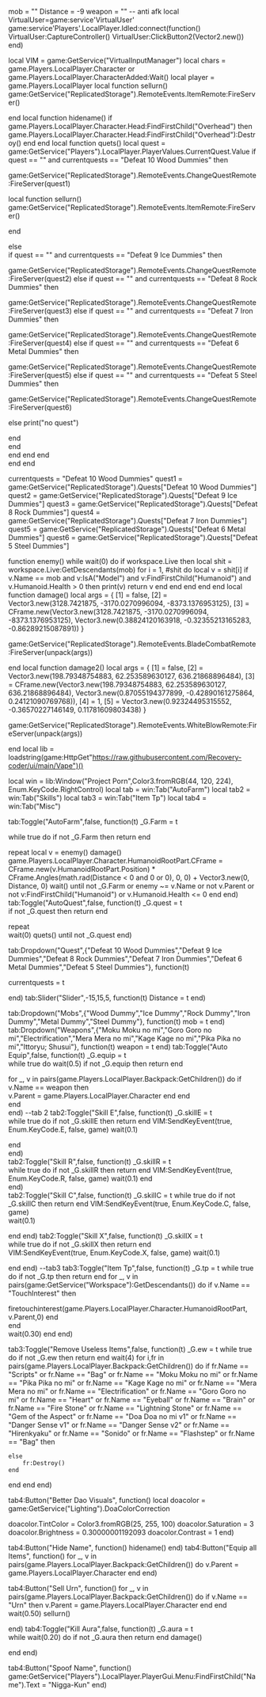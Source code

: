 mob = ""
Distance = -9
weapon = ""
-- anti afk
local VirtualUser=game:service'VirtualUser'
game:service'Players'.LocalPlayer.Idled:connect(function()
    VirtualUser:CaptureController()
    VirtualUser:ClickButton2(Vector2.new())
end)



local VIM = game:GetService("VirtualInputManager")
local chars = game.Players.LocalPlayer.Character or game.Players.LocalPlayer.CharacterAdded:Wait()
local player = game.Players.LocalPlayer
local function sellurn()
    game:GetService("ReplicatedStorage").RemoteEvents.ItemRemote:FireServer()

end
local function hidename()
if game.Players.LocalPlayer.Character.Head:FindFirstChild("Overhead") then
game.Players.LocalPlayer.Character.Head:FindFirstChild("Overhead"):Destroy()
end
end
local function quets()
local quest = game:GetService("Players").LocalPlayer.PlayerValues.CurrentQuest.Value
if quest == "" and currentquests == "Defeat 10 Wood Dummies"  then
   
game:GetService("ReplicatedStorage").RemoteEvents.ChangeQuestRemote:FireServer(quest1)

local function sellurn()
game:GetService("ReplicatedStorage").RemoteEvents.ItemRemote:FireServer()

end    
    
else    
if quest == "" and currentquests == "Defeat 9 Ice Dummies"  then
   
game:GetService("ReplicatedStorage").RemoteEvents.ChangeQuestRemote:FireServer(quest2)
else
if quest == "" and currentquests == "Defeat 8 Rock Dummies"  then
   
game:GetService("ReplicatedStorage").RemoteEvents.ChangeQuestRemote:FireServer(quest3)
 else
if quest == "" and currentquests == "Defeat 7 Iron Dummies"  then
   
game:GetService("ReplicatedStorage").RemoteEvents.ChangeQuestRemote:FireServer(quest4)
else
if quest == "" and currentquests == "Defeat 6 Metal Dummies"  then
   
game:GetService("ReplicatedStorage").RemoteEvents.ChangeQuestRemote:FireServer(quest5)
else
    if quest == "" and currentquests == "Defeat 5 Steel Dummies"  then
   
game:GetService("ReplicatedStorage").RemoteEvents.ChangeQuestRemote:FireServer(quest6)

else
print("no quest")
  
 
 
     
 
 
 
  end    
 end   
end
end
end     
end
end







currentquests = "Defeat 10 Wood Dummies"
quest1 = game:GetService("ReplicatedStorage").Quests["Defeat 10 Wood Dummies"]
quest2 = game:GetService("ReplicatedStorage").Quests["Defeat 9 Ice Dummies"]
quest3 = game:GetService("ReplicatedStorage").Quests["Defeat 8 Rock Dummies"]
quest4 = game:GetService("ReplicatedStorage").Quests["Defeat 7 Iron Dummies"]
quest5 = game:GetService("ReplicatedStorage").Quests["Defeat 6 Metal Dummies"]
quest6 = game:GetService("ReplicatedStorage").Quests["Defeat 5 Steel Dummies"]









function enemy()
    while wait(0) do
    if workspace.Live then
        local shit = workspace.Live:GetDescendants(mob)
        for i = 1, #shit do local v = shit[i]
            if v.Name == mob and v:IsA("Model") and v:FindFirstChild("Humanoid") and v.Humanoid.Health > 0 then
                print(v)
                return v
            end
        end
    end
end
end
local function damage()
local args = {
    [1] = false,
    [2] = Vector3.new(3128.7421875, -3170.0270996094, -8373.1376953125),
    [3] = CFrame.new(Vector3.new(3128.7421875, -3170.0270996094, -8373.1376953125), Vector3.new(0.38824120163918, -0.32355213165283, -0.86289215087891))
}

game:GetService("ReplicatedStorage").RemoteEvents.BladeCombatRemote:FireServer(unpack(args))
    
end
local function damage2()
local args = {
    [1] = false,
    [2] = Vector3.new(198.79348754883, 62.253589630127, 636.21868896484),
    [3] = CFrame.new(Vector3.new(198.79348754883, 62.253589630127, 636.21868896484), Vector3.new(0.87055194377899, -0.42890161275864, 0.24121090769768)),
    [4] = 1,
    [5] = Vector3.new(0.92324495315552, -0.36570227146149, 0.11781609803438)
}

game:GetService("ReplicatedStorage").RemoteEvents.WhiteBlowRemote:FireServer(unpack(args))
    

end
local lib = loadstring(game:HttpGet"https://raw.githubusercontent.com/Recovery-coder/ui/main/Vape")()

local win = lib:Window("Project Porn",Color3.fromRGB(44, 120, 224), Enum.KeyCode.RightControl)
local tab = win:Tab("AutoFarm")
local tab2 = win:Tab("Skills")
local tab3 = win:Tab("Item Tp")
local tab4 = win:Tab("Misc")

tab:Toggle("AutoFarm",false, function(t)
_G.Farm = t

while true do 
if not _G.Farm then return end








repeat
local v = enemy()
damage()
game.Players.LocalPlayer.Character.HumanoidRootPart.CFrame = CFrame.new(v.HumanoidRootPart.Position) * CFrame.Angles(math.rad(Distance < 0 and 0 or 0), 0, 0) + Vector3.new(0, Distance, 0)
wait()
until not _G.Farm or enemy ~= v.Name or not v.Parent or not v:FindFirstChild("Humanoid") or v.Humanoid.Health <= 0
end
end)
tab:Toggle("AutoQuest",false, function(t)
_G.quest = t    
if not _G.quest then return end     
   
repeat    
wait(0)
quets()
until  not _G.quest
end)    



tab:Dropdown("Quest",{"Defeat 10 Wood Dummies","Defeat 9 Ice Dummies","Defeat 8 Rock Dummies","Defeat 7 Iron Dummies","Defeat 6 Metal Dummies","Defeat 5 Steel Dummies"}, function(t)


currentquests = t

end)
tab:Slider("Slider",-15,15,5, function(t)
Distance = t
end)

tab:Dropdown("Mobs",{"Wood Dummy","Ice Dummy","Rock Dummy","Iron Dummy","Metal Dummy","Steel Dummy"}, function(t)
mob = t
end)
tab:Dropdown("Weapons",{"Moku Moku no mi","Goro Goro no mi","Electrification","Mera Mera no mi","Kage Kage no mi","Pika Pika no mi","Ittoryu; Shusui"}, function(t)
weapon = t
end)
tab:Toggle("Auto Equip",false, function(t)
_G.equip = t    
while true do 
wait(0.5)
if not _G.equip then return end 

for _, v in pairs(game.Players.LocalPlayer.Backpack:GetChildren()) do
if v.Name == weapon then     
v.Parent = game.Players.LocalPlayer.Character
end
end   
end   
end)
--tab 2
tab2:Toggle("Skill E",false, function(t)
_G.skillE = t    
while true do 
if not _G.skillE then return end
VIM:SendKeyEvent(true, Enum.KeyCode.E, false, game)
wait(0.1)

end    
end)   
tab2:Toggle("Skill R",false, function(t)
_G.skillR = t      
while true do 
if not _G.skillR then return end
VIM:SendKeyEvent(true, Enum.KeyCode.R, false, game)
wait(0.1)
end   
end)   
tab2:Toggle("Skill C",false, function(t)
_G.skillC = t
while true do 
if not _G.skillC then return end
 VIM:SendKeyEvent(true, Enum.KeyCode.C, false, game)   
wait(0.1)

end
end)
tab2:Toggle("Skill X",false, function(t)
_G.skillX = t    
while true do 
if not _G.skillX then return end   
VIM:SendKeyEvent(true, Enum.KeyCode.X, false, game)
wait(0.1)

end
end)
--tab3
tab3:Toggle("Item Tp",false, function(t)
_G.tp = t
while true do
if not _G.tp then return end
for _, v in pairs(game:GetService("Workspace"):GetDescendants()) do
if  v.Name == "TouchInterest"  then
  
firetouchinterest(game.Players.LocalPlayer.Character.HumanoidRootPart, v.Parent,0)
end    
end    
wait(0.30)
end 
end)


tab3:Toggle("Remove Useless Items",false, function(t)
_G.ew = t
while true do
if not _G.ew then return end
wait(4)
for i,fr in pairs(game.Players.LocalPlayer.Backpack:GetChildren()) do
    if fr.Name == "Scripts" or fr.Name == "Bag" or fr.Name == "Moku Moku no mi" or fr.Name == "Pika Pika no mi" or fr.Name == "Kage Kage no mi" or fr.Name == "Mera Mera no mi" or fr.Name == "Electrification" or fr.Name == "Goro Goro no mi" or fr.Name == "Heart" or fr.Name == "Eyeball" or fr.Name == "Brain" or fr.Name == "Fire Stone" or fr.Name == "Lightning Stone" or fr.Name == "Gem of the Aspect" or fr.Name == "Doa Doa no mi v1" or fr.Name == "Danger Sense v1" or fr.Name == "Danger Sense v2" or fr.Name == "Hirenkyaku" or fr.Name == "Sonido" or fr.Name == "Flashstep" or fr.Name == "Bag"  then 
    
    
    
    
    
    else
        fr:Destroy()
    end


end
end
end)   

tab4:Button("Better Dao Visuals", function()
local doacolor = game:GetService("Lighting").DoaColorCorrection


doacolor.TintColor =  Color3.fromRGB(25, 255, 100)
doacolor.Saturation = 3
doacolor.Brightness = 0.30000001192093
doacolor.Contrast = 1
end)

tab4:Button("Hide Name", function()
hidename()
end)
tab4:Button("Equip all Items", function()
for _, v in pairs(game.Players.LocalPlayer.Backpack:GetChildren()) do
v.Parent = game.Players.LocalPlayer.Character
end
end)

tab4:Button("Sell Urn", function()
for _, v in pairs(game.Players.LocalPlayer.Backpack:GetChildren()) do
if v.Name == "Urn" then
v.Parent = game.Players.LocalPlayer.Character
end
end
wait(0.50)
sellurn()

end)
tab4:Toggle("Kill Aura",false, function(t)
_G.aura = t    
while wait(0.20) do
if not _G.aura then return end
damage()

end
end)

tab4:Button("Spoof Name", function()
game:GetService("Players").LocalPlayer.PlayerGui.Menu:FindFirstChild("Name").Text = "Nigga-Kun"
end)
